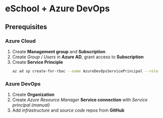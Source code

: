 # eSchool + Azure DevOps

## Prerequisites

### Azure Cloud

1. Create **Management group** and **Subscription**
2. Create _Group / Users_ in **Azure AD**, grant access to **Subscription**
3. Create **Service Principle**
   ```sh
   az ad sp create-for-rbac --name AzureDevOpsServicePrincipal --role Owner
   ```

### Azure DevOps

1. Create **Organization**
2. Create _Azure Resource Manager_ **Service connection** with _Service principal (manual)_
3. Add _infrastructure_ and _source code_ repos from **GitHub**
